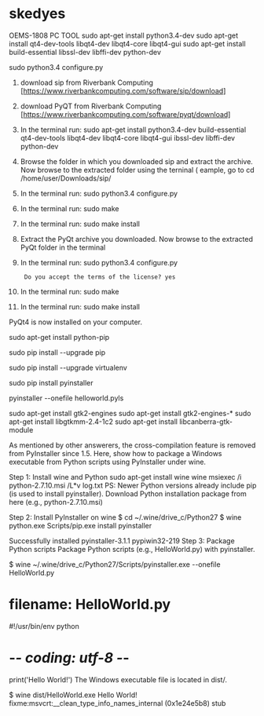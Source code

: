 # skedyes
OEMS-1808 PC TOOL
sudo apt-get install python3.4-dev
sudo apt-get install qt4-dev-tools libqt4-dev libqt4-core libqt4-gui 
sudo apt-get install build-essential libssl-dev libffi-dev python-dev

sudo python3.4 configure.py

1. download sip from Riverbank Computing [https://www.riverbankcomputing.com/software/sip/download]
2. download PyQT from Riverbank Computing [https://www.riverbankcomputing.com/software/pyqt/download]
3. In the terminal run: sudo apt-get install python3.4-dev build-essential qt4-dev-tools libqt4-dev libqt4-core libqt4-gui ibssl-dev libffi-dev python-dev
4. Browse the folder in which you downloaded sip and extract the archive. Now browse to the extracted folder using the terninal ( eample, go to cd /home/user/Downloads/sip/
5. In the terminal run: sudo python3.4 configure.py
6. In the terminal run: sudo make
7. In the terminal run: sudo make install
8. Extract the PyQt archive you downloaded. Now browse to the extracted PyQt folder in the terminal
9. In the terminal run:  sudo python3.4 configure.py

		Do you accept the terms of the license? yes 
10. In the terminal run:  sudo make
11. In the terminal run: sudo make install

PyQt4 is now installed on your computer.

sudo apt-get install python-pip 

sudo pip install --upgrade pip 

sudo pip install --upgrade virtualenv

sudo pip install pyinstaller 

pyinstaller --onefile helloworld.pyls

sudo apt-get install gtk2-engines
sudo apt-get install gtk2-engines-*
sudo apt-get install libgtkmm-2.4-1c2
sudo apt-get install libcanberra-gtk-module




As mentioned by other answerers, the cross-compilation feature is removed from PyInstaller since 1.5. Here, show how to package a Windows executable from Python scripts using PyInstaller under wine.

Step 1: Install wine and Python
sudo apt-get install wine
wine msiexec /i python-2.7.10.msi /L*v log.txt
PS: Newer Python versions already include pip (is used to install pyinstaller). Download Python installation package from here (e.g., python-2.7.10.msi)

Step 2: Install PyInstaller on wine
$ cd ~/.wine/drive_c/Python27
$ wine python.exe Scripts/pip.exe install pyinstaller

Successfully installed pyinstaller-3.1.1 pypiwin32-219
Step 3: Package Python scripts
Package Python scripts (e.g., HelloWorld.py) with pyinstaller.

$ wine ~/.wine/drive_c/Python27/Scripts/pyinstaller.exe --onefile HelloWorld.py

# filename: HelloWorld.py

#!/usr/bin/env python
# -*- coding: utf-8 -*-

print('Hello World!')
The Windows executable file is located in dist/.

$ wine dist/HelloWorld.exe 
Hello World!
fixme:msvcrt:__clean_type_info_names_internal (0x1e24e5b8) stub
